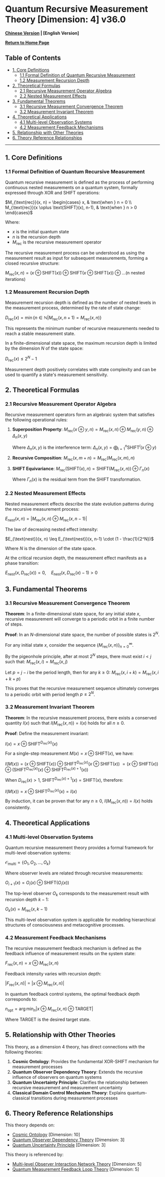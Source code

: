 # Quantum Recursive Measurement Theory [Dimension: 4] v36.0

**[Chinese Version](formal_theory_quantum_recursive_measurement.md) | [English Version]**

**[Return to Home Page](../README_en.md)**

## Table of Contents

- [1. Core Definitions](#1-core-definitions)
  - [1.1 Formal Definition of Quantum Recursive Measurement](#11-formal-definition-of-quantum-recursive-measurement)
  - [1.2 Measurement Recursion Depth](#12-measurement-recursion-depth)
- [2. Theoretical Formulas](#2-theoretical-formulas)
  - [2.1 Recursive Measurement Operator Algebra](#21-recursive-measurement-operator-algebra)
  - [2.2 Nested Measurement Effects](#22-nested-measurement-effects)
- [3. Fundamental Theorems](#3-fundamental-theorems)
  - [3.1 Recursive Measurement Convergence Theorem](#31-recursive-measurement-convergence-theorem)
  - [3.2 Measurement Invariant Theorem](#32-measurement-invariant-theorem)
- [4. Theoretical Applications](#4-theoretical-applications)
  - [4.1 Multi-level Observation Systems](#41-multi-level-observation-systems)
  - [4.2 Measurement Feedback Mechanisms](#42-measurement-feedback-mechanisms)
- [5. Relationship with Other Theories](#5-relationship-with-other-theories)
- [6. Theory Reference Relationships](#6-theory-reference-relationships)

---

## 1. Core Definitions

### 1.1 Formal Definition of Quantum Recursive Measurement

Quantum recursive measurement is defined as the process of performing continuous nested measurements on a quantum system, formally expressed through XOR and SHIFT operations:

$`M_{\text{rec}}(x, n) = \begin{cases}
  x, & \text{when } n = 0 \\
  M_{\text{rec}}(x \oplus \text{SHIFT}(x), n-1), & \text{when } n > 0
\end{cases}`$

Where:
- $`x`$ is the initial quantum state
- $`n`$ is the recursion depth
- $`M_{\text{rec}}`$ is the recursive measurement operator

The recursive measurement process can be understood as using the measurement result as input for subsequent measurements, forming a closed recursive structure:

$`M_{\text{rec}}(x, n) = (x \oplus \text{SHIFT}(x)) \oplus \text{SHIFT}(x \oplus \text{SHIFT}(x)) \oplus ... \text{(n nested iterations)}`$

### 1.2 Measurement Recursion Depth

Measurement recursion depth is defined as the number of nested levels in the measurement process, determined by the rate of state change:

$`D_{\text{rec}}(x) = \min\{n \in \mathbb{N} | M_{\text{rec}}(x, n+1) = M_{\text{rec}}(x, n)\}`$

This represents the minimum number of recursive measurements needed to reach a stable measurement state.

In a finite-dimensional state space, the maximum recursion depth is limited by the dimension $`N`$ of the state space:

$`D_{\text{rec}}(x) \leq 2^N - 1`$

Measurement depth positively correlates with state complexity and can be used to quantify a state's measurement sensitivity.

## 2. Theoretical Formulas

### 2.1 Recursive Measurement Operator Algebra

Recursive measurement operators form an algebraic system that satisfies the following operational rules:

1. **Superposition Property**: $`M_{\text{rec}}(x \oplus y, n) = M_{\text{rec}}(x, n) \oplus M_{\text{rec}}(y, n) \oplus \Delta_n(x, y)`$

   Where $`\Delta_n(x, y)`$ is the interference term:
   $`\Delta_n(x, y) = \bigoplus_{i=1}^n \text{SHIFT}^i(x \oplus y)`$

2. **Recursive Composition**: $`M_{\text{rec}}(x, m+n) = M_{\text{rec}}(M_{\text{rec}}(x, m), n)`$

3. **SHIFT Equivariance**: $`M_{\text{rec}}(\text{SHIFT}(x), n) = \text{SHIFT}(M_{\text{rec}}(x, n)) \oplus \Gamma_n(x)`$

   Where $`\Gamma_n(x)`$ is the residual term from the SHIFT transformation.

### 2.2 Nested Measurement Effects

Nested measurement effects describe the state evolution patterns during the recursive measurement process:

$`E_{\text{nest}}(x, n) = |M_{\text{rec}}(x, n) \oplus M_{\text{rec}}(x, n-1)|`$

The law of decreasing nested effect intensity:

$`E_{\text{nest}}(x, n) \leq E_{\text{nest}}(x, n-1) \cdot (1 - \frac{1}{2^N})`$

Where $`N`$ is the dimension of the state space.

At the critical recursion depth, the measurement effect manifests as a phase transition:

$`E_{\text{nest}}(x, D_{\text{rec}}(x)) = 0,\quad E_{\text{nest}}(x, D_{\text{rec}}(x)-1) > 0`$

## 3. Fundamental Theorems

### 3.1 Recursive Measurement Convergence Theorem

**Theorem**: In a finite-dimensional state space, for any initial state $`x`$, recursive measurement will converge to a periodic orbit in a finite number of steps.

**Proof**:
In an $`N`$-dimensional state space, the number of possible states is $`2^N`$.

For any initial state $`x`$, consider the sequence $`\{M_{\text{rec}}(x, n)\}_{n=0}^{\infty}`$.

By the pigeonhole principle, after at most $`2^N`$ steps, there must exist $`i < j`$ such that:
$`M_{\text{rec}}(x, i) = M_{\text{rec}}(x, j)`$

Let $`p = j - i`$ be the period length, then for any $`k \geq 0`$:
$`M_{\text{rec}}(x, i+k) = M_{\text{rec}}(x, i+k+p)`$

This proves that the recursive measurement sequence ultimately converges to a periodic orbit with period length $`p \leq 2^N`$.

### 3.2 Measurement Invariant Theorem

**Theorem**: In the recursive measurement process, there exists a conserved quantity $`I(x)`$ such that $`I(M_{\text{rec}}(x, n)) = I(x)`$ holds for all $`n \geq 0`$.

**Proof**:
Define the measurement invariant:

$`I(x) = x \oplus \text{SHIFT}^{D_{\text{rec}}(x)}(x)`$

For a single-step measurement $`M(x) = x \oplus \text{SHIFT}(x)`$, we have:

$`I(M(x)) = (x \oplus \text{SHIFT}(x)) \oplus \text{SHIFT}^{D_{\text{rec}}(x)}(x \oplus \text{SHIFT}(x))`$
$`= (x \oplus \text{SHIFT}(x)) \oplus (\text{SHIFT}^{D_{\text{rec}}(x)}(x) \oplus \text{SHIFT}^{D_{\text{rec}}(x)+1}(x))`$

When $`D_{\text{rec}}(x) > 1`$, $`\text{SHIFT}^{D_{\text{rec}}(x)+1}(x) = \text{SHIFT}(x)`$, therefore:

$`I(M(x)) = x \oplus \text{SHIFT}^{D_{\text{rec}}(x)}(x) = I(x)`$

By induction, it can be proven that for any $`n \geq 0`$, $`I(M_{\text{rec}}(x, n)) = I(x)`$ holds consistently.

## 4. Theoretical Applications

### 4.1 Multi-level Observation Systems

Quantum recursive measurement theory provides a formal framework for multi-level observation systems:

$`\mathcal{O}_{\text{multi}} = \{O_1, O_2, ..., O_k\}`$

Where observer levels are related through recursive measurements:

$`O_{i+1}(x) = O_i(x) \oplus \text{SHIFT}(O_i(x))`$

The top-level observer $`O_k`$ corresponds to the measurement result with recursion depth $`k-1`$:

$`O_k(x) = M_{\text{rec}}(x, k-1)`$

This multi-level observation system is applicable for modeling hierarchical structures of consciousness and metacognitive processes.

### 4.2 Measurement Feedback Mechanisms

The recursive measurement feedback mechanism is defined as the feedback influence of measurement results on the system state:

$`F_{\text{rec}}(x, n) = x \oplus M_{\text{rec}}(x, n)`$

Feedback intensity varies with recursion depth:

$`|F_{\text{rec}}(x, n)| = |x \oplus M_{\text{rec}}(x, n)|`$

In quantum feedback control systems, the optimal feedback depth corresponds to:

$`n_{\text{opt}} = \arg\min_{n} |x \oplus M_{\text{rec}}(x, n) \oplus \text{TARGET}|`$

Where $`\text{TARGET}`$ is the desired target state.

## 5. Relationship with Other Theories

This theory, as a dimension 4 theory, has direct connections with the following theories:

1. **Cosmic Ontology**: Provides the fundamental XOR-SHIFT mechanism for measurement processes
2. **Quantum Observer Dependency Theory**: Extends the recursive influence of observers on quantum systems
3. **Quantum Uncertainty Principle**: Clarifies the relationship between recursive measurement and measurement uncertainty
4. **Classical Domain Control Mechanism Theory**: Explains quantum-classical transitions during measurement processes

## 6. Theory Reference Relationships

This theory depends on:
- [Cosmic Ontology](formal_theory_cosmic_ontology.md) [Dimension: 10]
- [Quantum Observer Dependency Theory](formal_theory_quantum_observer_dependency.md) [Dimension: 3]
- [Quantum Uncertainty Principle](formal_theory_quantum_uncertainty_principle.md) [Dimension: 3]

This theory is referenced by:
- [Multi-level Observer Interaction Network Theory](formal_theory_multi_level_observer_interaction_network.md) [Dimension: 5]
- [Quantum Measurement Feedback Loop Theory](formal_theory_quantum_measurement_feedback_loop.md) [Dimension: 5] 